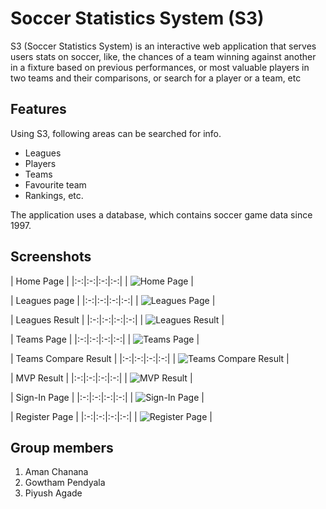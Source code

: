 
Soccer Statistics System (S3)
=======================

S3 (Soccer Statistics System) is an interactive web application that serves users stats on soccer, like, the chances of a team winning against another in a fixture based on previous performances, or most valuable players in two teams and their comparisons, or search for a player or a team, etc

Features
-----------

Using S3, following areas can be searched for info.
* Leagues
* Players
* Teams
* Favourite team
* Rankings, etc.

The application uses a database, which contains soccer game data since 1997.



Screenshots
-----------

| Home Page | 
|:-:|:-:|:-:|:-:|
| ![Home Page][1] |


| Leagues page | 
|:-:|:-:|:-:|:-:|
| ![Leagues Page][2] |


| Leagues Result | 
|:-:|:-:|:-:|:-:|
| ![Leagues Result][3] |


| Teams Page | 
|:-:|:-:|:-:|:-:|
| ![Teams Page][4] |


| Teams Compare Result | 
|:-:|:-:|:-:|:-:|
| ![Teams Compare Result][6] |


| MVP Result | 
|:-:|:-:|:-:|:-:|
| ![MVP Result][5] |


| Sign-In Page | 
|:-:|:-:|:-:|:-:|
| ![Sign-In Page][7] |


| Register Page | 
|:-:|:-:|:-:|:-:|
| ![Register Page][8] |



Group members
---
1) Aman Chanana
2) Gowtham Pendyala
3) Piyush Agade

[1]: http://i.imgur.com/ZTEGKYA.png
[2]: http://i.imgur.com/ck3ayf7.png
[3]: http://i.imgur.com/yRIQV8V.png
[4]: http://i.imgur.com/nOssW5I.png
[5]: http://i.imgur.com/0DEmvfJ.png
[6]: http://i.imgur.com/99x5JRZ.png
[7]: http://i.imgur.com/OBP0iM7.jpg
[8]: http://i.imgur.com/i5DpTJy.jpg
